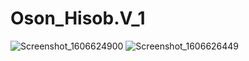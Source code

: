 # Oson_Hisob.V_1
![Screenshot_1606624900](https://user-images.githubusercontent.com/48511954/100533591-f88c7500-3227-11eb-93f9-52ddb77b26ad.png)
![Screenshot_1606626449](https://user-images.githubusercontent.com/48511954/100533841-b1ec4a00-322a-11eb-9d0a-349ee2bda18c.png)
